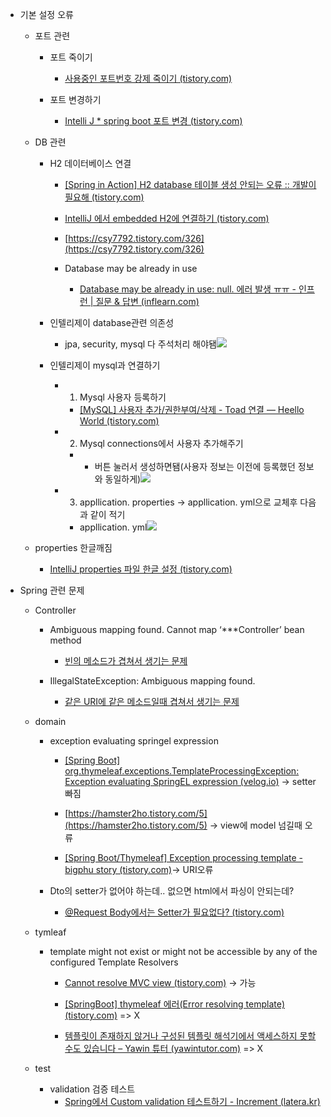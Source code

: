 -   기본 설정 오류  
    
    -   포트 관련  
        
        -   포트 죽이기  
            -   [사용중인 포트번호 강제 죽이기 (tistory.com)](https://swdevelopment.tistory.com/140)  
                
        
        -   포트 변경하기  
            -   [Intelli J * spring boot 포트 변경 (tistory.com)](https://proni.tistory.com/133)  
                
    
    -   DB 관련  
        
        -   H2 데이터베이스 연결  
            
            -   [[Spring in Action] H2 database 테이블 생성 안되는 오류 :: 개발이 필요해 (tistory.com)](https://i-need-development.tistory.com/31)  
                
            
            -   [IntelliJ 에서 embedded H2에 연결하기 (tistory.com)](https://javanitto.tistory.com/37)  
                
            
            -   [https://csy7792.tistory.com/326](https://csy7792.tistory.com/326)  
                
            
            -   Database may be already in use  
                -   [Database may be already in use: null. 에러 발생 ㅠㅠ - 인프런 | 질문 & 답변 (inflearn.com)](https://www.inflearn.com/questions/211951)  
                    
        
        -   인텔리제이 database관련 의존성  
            -   jpa, security, mysql 다 주석처리 해야됌![](https://api.transno.com/v3/document_image/d4cafff0-1243-4a3f-a3d2-1d4fb259a38f-10826299.jpg)  
                
        
        -   인텔리제이 mysql과 연결하기  
            
            -   1. Mysql 사용자 등록하기  
                -   [[MySQL] 사용자 추가/권한부여/삭제 - Toad 연결 — Heello World (tistory.com)](https://heestory217.tistory.com/11)  
                    
            
            -   2. Mysql connections에서 사용자 추가해주기  
                -   + 버튼 눌러서 생성하면됌(사용자 정보는 이전에 등록했던 정보와 동일하게)![](https://api.transno.com/v3/document_image/a9dbd5b7-e3a2-451e-a48a-c8915112a5b0-10826299.jpg)  
                    
            
            -   3. appllication. properties -> appllication. yml으로 교체후 다음과 같이 적기  
                -   appllication. yml![](https://api.transno.com/v3/document_image/0f900f67-b4f7-40c4-ac9e-78794af8a711-10826299.jpg)  
                    
    
    -   properties 한글깨짐  
        -   [IntelliJ properties 파일 한글 설정 (tistory.com)](https://happy-jjang-a.tistory.com/146)  
            
-   Spring 관련 문제  
    
    -   Controller  
        
        -   Ambiguous mapping found. Cannot map ‘***Controller’ bean method  
            -   [빈의 메소드가 겹쳐서 생기는 문제](https://zzznara2.tistory.com/422)  
                
        
        -   IllegalStateException: Ambiguous mapping found.  
            -   [같은 URI에 같은 메소드일때 겹쳐서 생기는 문제](https://zzznara2.tistory.com/422)  
                
    
    -   domain  
        
        -   exception evaluating springel expression  
            
            -   [[Spring Boot] org.thymeleaf.exceptions.TemplateProcessingException: Exception evaluating SpringEL expression (velog.io)](https://velog.io/@be_have98/Spring-Boot-org.thymeleaf.exceptions.TemplateProcessingException-Exception-evaluating-SpringEL-expression) -> setter 빠짐  
                
            
            -   [https://hamster2ho.tistory.com/5](https://hamster2ho.tistory.com/5) -> view에 model 넘길때 오류  
                
            
            -   [[Spring Boot/Thymeleaf] Exception processing template - bigphu story (tistory.com)](https://bigphu.tistory.com/94)-> URI오류  
                
        
        -   Dto의 setter가 없어야 하는데.. 없으면 html에서 파싱이 안되는데?  
            -   [@Request Body에서는 Setter가 필요없다? (tistory.com)](https://jojoldu.tistory.com/407)  
                
    
    -   tymleaf  
        -   template might not exist or might not be accessible by any of the configured Template Resolvers  
            
            -   [Cannot resolve MVC view (tistory.com)](https://fusiondeveloper.tistory.com/69) -> 가능  
                
            
            -   [[SpringBoot] thymeleaf 에러(Error resolving template) (tistory.com)](https://dev-jwblog.tistory.com/40) => X  
                
            
            -   [템플릿이 존재하지 않거나 구성된 템플릿 해석기에서 액세스하지 못할 수도 있습니다 – Yawin 튜터 (yawintutor.com)](https://www.yawintutor.com/error-1564-error-resolving-template/) => X  
                
    
    -   test  
        -   validation 검증 테스트  
            -   [Spring에서 Custom validation 테스트하기 - Increment (latera.kr)](https://www.latera.kr/blog/2019-07-23-test-custom-validation/)